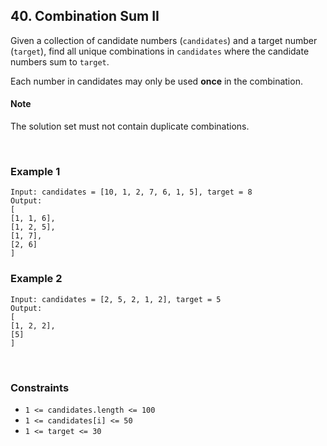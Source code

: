 ## 40. Combination Sum II

Given a collection of candidate numbers (`candidates`) and a target number (`target`), find all unique combinations in `candidates` where the candidate numbers sum to `target`.  
  
Each number in candidates may only be used **once** in the combination.

#### Note

The solution set must not contain duplicate combinations.

<br>

### Example 1

```
Input: candidates = [10, 1, 2, 7, 6, 1, 5], target = 8
Output: 
[
[1, 1, 6],
[1, 2, 5],
[1, 7],
[2, 6]
]
```

### Example 2

```
Input: candidates = [2, 5, 2, 1, 2], target = 5
Output: 
[
[1, 2, 2],
[5]
]
```

<br>

### Constraints

* `1 <= candidates.length <= 100`
* `1 <= candidates[i] <= 50`
* `1 <= target <= 30`

